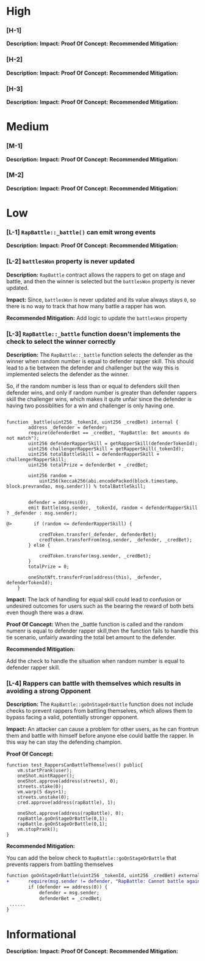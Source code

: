 # High

### [H-1]
**Description:**
**Impact:**
**Proof Of Concept:**
**Recommended Mitigation:**

### [H-2]
**Description:**
**Impact:**
**Proof Of Concept:**
**Recommended Mitigation:**

### [H-3]
**Description:**
**Impact:**
**Proof Of Concept:**
**Recommended Mitigation:**


# Medium

### [M-1]
**Description:**
**Impact:**
**Proof Of Concept:**
**Recommended Mitigation:**

### [M-2]
**Description:**
**Impact:**
**Proof Of Concept:**
**Recommended Mitigation:**

# Low

### [L-1]  `RapBattle::_battle()` can emit wrong events
**Description:**
**Impact:**
**Proof Of Concept:**
**Recommended Mitigation:**

### [L-2] `battlesWon` property is never updated 

**Description:** `RapBattle` contract allows the rappers to get on stage and battle, and then the winner is selected but the `battlesWon` property is never updated. 

**Impact:** Since, `battlesWon` is never updated and its value always stays `0`, so there is no way to track that how many battle a rapper has won.

**Recommended Mitigation:**
Add logic to update the `battlesWon` property 

### [L-3] `RapBattle::_battle` function doesn't implements the check to select the winner correctly

**Description:** The `RapBattle::_battle` function selects the defender as the winner when random number is equal to defender rapper skill. This should lead to a tie between the defender and challenger but the way this is implemented selects the defender as the winner.

So, if the random number is less than or equal to defenders skill then defender wins, and only if random number is greater than defender rappers skill the challenger wins, which makes it quite unfair since the defender is having two possiblities for a win and challenger is only having one.

```solidity

function _battle(uint256 _tokenId, uint256 _credBet) internal {
        address _defender = defender;
        require(defenderBet == _credBet, "RapBattle: Bet amounts do not match");
        uint256 defenderRapperSkill = getRapperSkill(defenderTokenId);
        uint256 challengerRapperSkill = getRapperSkill(_tokenId);
        uint256 totalBattleSkill = defenderRapperSkill + challengerRapperSkill;
        uint256 totalPrize = defenderBet + _credBet;
    
        uint256 random =
            uint256(keccak256(abi.encodePacked(block.timestamp, block.prevrandao, msg.sender))) % totalBattleSkill;

        
        defender = address(0);
        emit Battle(msg.sender, _tokenId, random < defenderRapperSkill ? _defender : msg.sender);

@>        if (random <= defenderRapperSkill) {
            
            credToken.transfer(_defender, defenderBet);
            credToken.transferFrom(msg.sender, _defender, _credBet);
        } else {
            
            credToken.transfer(msg.sender, _credBet);
        }
        totalPrize = 0;
        
        oneShotNft.transferFrom(address(this), _defender, defenderTokenId);
    }

```

**Impact:** The lack of handling for equal skill could lead to confusion or undesired outcomes for users such as the bearing the reward of both bets even though there was a draw.

**Proof Of Concept:**
When the _battle function is called and the random numenr is equal to defender rapper skill,then the function fails to handle this tie scenario, unfairly awarding the total bet amount to the defender.

**Recommended Mitigation:**

Add the check to handle the situation when random number is equal to defender rapper skill.

### [L-4] Rappers can battle with themselves which results in avoiding a strong Opponent

**Description:** The `RapBattle::goOnStageOrBattle` function does not include checks to prevent rappers from battling themselves, which allows them to bypass facing a valid, potentially stronger opponent.

**Impact:**
An attacker can cause a problem for other users, as he can frontrun them and battle with himself before anyone else could battle the rapper. In this way he can stay the defending champion.

**Proof Of Concept:**
```solidity
function test_RappersCanBattleThemselves() public{
    vm.startPrank(user);
    oneShot.mintRapper();
    oneShot.approve(address(streets), 0);
    streets.stake(0);
    vm.warp(5 days+1);
    streets.unstake(0);
    cred.approve(address(rapBattle), 1);

    oneShot.approve(address(rapBattle), 0);
    rapBattle.goOnStageOrBattle(0,1);
    rapBattle.goOnStageOrBattle(0,1);
    vm.stopPrank(); 
}
```

**Recommended Mitigation:**

You can add the below check to `RapBattle::goOnStageOrBattle` that prevents rappers from battling themselves

```diff
function goOnStageOrBattle(uint256 _tokenId, uint256 _credBet) external {
+       require(msg.sender != defender, "RapBattle: Cannot battle against yourself");
        if (defender == address(0)) {
            defender = msg.sender;
            defenderBet = _credBet;
 ......
}
```

# Informational 

**Description:**
**Impact:**
**Proof Of Concept:**
**Recommended Mitigation:**
